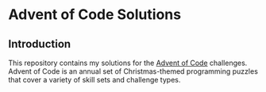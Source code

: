 # Advent of Code Solutions

## Introduction

This repository contains my solutions for the [Advent of Code](https://adventofcode.com/) challenges. Advent of Code is an annual set of Christmas-themed programming puzzles that cover a variety of skill sets and challenge types.

